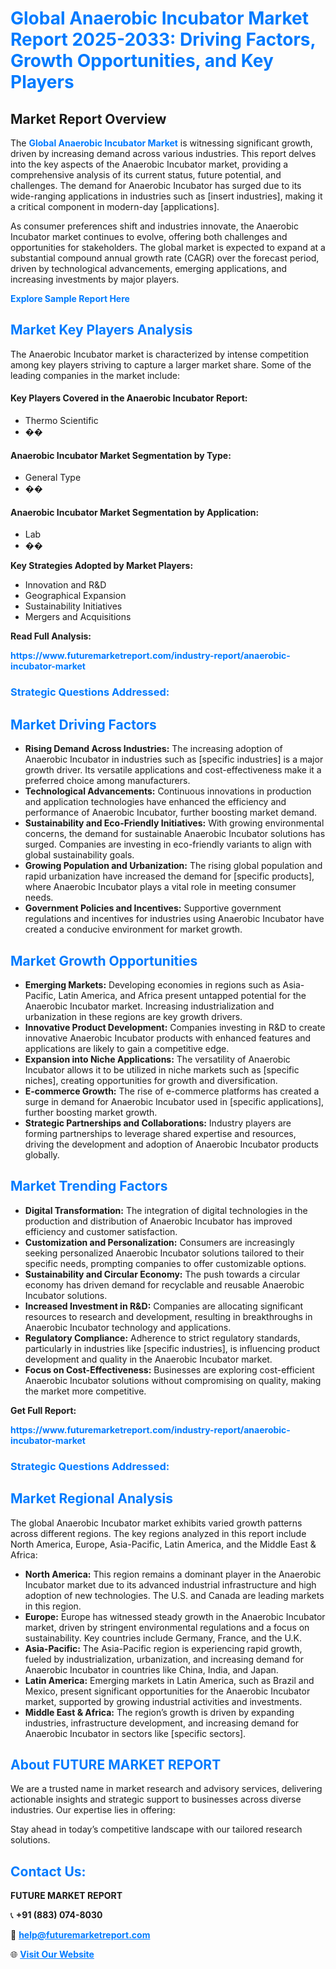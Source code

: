 <h1 style="color: #007BFF;">Global Anaerobic Incubator Market Report 2025-2033: Driving Factors, Growth Opportunities, and Key Players</h1>

<section id="overview">
<h2>Market Report Overview</h2>
<p>The <a href="https://www.futuremarketreport.com/industry-report/anaerobic-incubator-market" style="color: #007BFF; text-decoration: none;"><strong>Global Anaerobic Incubator Market</strong></a> is witnessing significant growth, driven by increasing demand across various industries. This report delves into the key aspects of the Anaerobic Incubator market, providing a comprehensive analysis of its current status, future potential, and challenges. The demand for Anaerobic Incubator has surged due to its wide-ranging applications in industries such as [insert industries], making it a critical component in modern-day [applications].</p>
<p>As consumer preferences shift and industries innovate, the Anaerobic Incubator market continues to evolve, offering both challenges and opportunities for stakeholders. The global market is expected to expand at a substantial compound annual growth rate (CAGR) over the forecast period, driven by technological advancements, emerging applications, and increasing investments by major players.</p>
</section>

<section id="overview">
<p><a href="https://www.futuremarketreport.com/request-sample/reportId=113686" style="color: #007BFF; text-decoration: none;"><strong>Explore Sample Report Here</strong></a></p>
</section>

<section id="key-players">
<h2 style="color: #007BFF;">Market Key Players Analysis</h2>
<p>The Anaerobic Incubator market is characterized by intense competition among key players striving to capture a larger market share. Some of the leading companies in the market include:</p>
<h4>Key Players Covered in the Anaerobic Incubator Report:</h4>
<ul><li>Thermo Scientific</li><li>��</li></ul>
<h4>Anaerobic Incubator Market Segmentation by Type:</h4>
<ul><li>General Type</li><li>��</li></ul>

<h4>Anaerobic Incubator Market Segmentation by Application:</h4>
<ul><li>Lab</li><li>��</li></ul>
<p><strong>Key Strategies Adopted by Market Players:</strong></p>
<ul>
<li>Innovation and R&D</li>
<li>Geographical Expansion</li>
<li>Sustainability Initiatives</li>
<li>Mergers and Acquisitions</li>
</ul>
</section>

<section>
<p><strong>Read Full Analysis: </strong></p><a href="https://www.futuremarketreport.com/industry-report/anaerobic-incubator-market" style="color: #007BFF; text-decoration: none;"><strong>https://www.futuremarketreport.com/industry-report/anaerobic-incubator-market</strong></a>
<h3 style="color: #007BFF;">Strategic Questions Addressed:</h3>
</section>

<section id="driving-factors">
<h2 style="color: #007BFF;">Market Driving Factors</h2>
<ul>
<li><strong>Rising Demand Across Industries:</strong> The increasing adoption of Anaerobic Incubator in industries such as [specific industries] is a major growth driver. Its versatile applications and cost-effectiveness make it a preferred choice among manufacturers.</li>
<li><strong>Technological Advancements:</strong> Continuous innovations in production and application technologies have enhanced the efficiency and performance of Anaerobic Incubator, further boosting market demand.</li>
<li><strong>Sustainability and Eco-Friendly Initiatives:</strong> With growing environmental concerns, the demand for sustainable Anaerobic Incubator solutions has surged. Companies are investing in eco-friendly variants to align with global sustainability goals.</li>
<li><strong>Growing Population and Urbanization:</strong> The rising global population and rapid urbanization have increased the demand for [specific products], where Anaerobic Incubator plays a vital role in meeting consumer needs.</li>
<li><strong>Government Policies and Incentives:</strong> Supportive government regulations and incentives for industries using Anaerobic Incubator have created a conducive environment for market growth.</li>
</ul>
</section>

<section id="growth-opportunities">
<h2 style="color: #007BFF;">Market Growth Opportunities</h2>
<ul>
<li><strong>Emerging Markets:</strong> Developing economies in regions such as Asia-Pacific, Latin America, and Africa present untapped potential for the Anaerobic Incubator market. Increasing industrialization and urbanization in these regions are key growth drivers.</li>
<li><strong>Innovative Product Development:</strong> Companies investing in R&D to create innovative Anaerobic Incubator products with enhanced features and applications are likely to gain a competitive edge.</li>
<li><strong>Expansion into Niche Applications:</strong> The versatility of Anaerobic Incubator allows it to be utilized in niche markets such as [specific niches], creating opportunities for growth and diversification.</li>
<li><strong>E-commerce Growth:</strong> The rise of e-commerce platforms has created a surge in demand for Anaerobic Incubator used in [specific applications], further boosting market growth.</li>
<li><strong>Strategic Partnerships and Collaborations:</strong> Industry players are forming partnerships to leverage shared expertise and resources, driving the development and adoption of Anaerobic Incubator products globally.</li>
</ul>
</section>

<section id="trending-factors">
<h2 style="color: #007BFF;">Market Trending Factors</h2>
<ul>
<li><strong>Digital Transformation:</strong> The integration of digital technologies in the production and distribution of Anaerobic Incubator has improved efficiency and customer satisfaction.</li>
<li><strong>Customization and Personalization:</strong> Consumers are increasingly seeking personalized Anaerobic Incubator solutions tailored to their specific needs, prompting companies to offer customizable options.</li>
<li><strong>Sustainability and Circular Economy:</strong> The push towards a circular economy has driven demand for recyclable and reusable Anaerobic Incubator solutions.</li>
<li><strong>Increased Investment in R&D:</strong> Companies are allocating significant resources to research and development, resulting in breakthroughs in Anaerobic Incubator technology and applications.</li>
<li><strong>Regulatory Compliance:</strong> Adherence to strict regulatory standards, particularly in industries like [specific industries], is influencing product development and quality in the Anaerobic Incubator market.</li>
<li><strong>Focus on Cost-Effectiveness:</strong> Businesses are exploring cost-efficient Anaerobic Incubator solutions without compromising on quality, making the market more competitive.</li>
</ul>
</section>

<section>
<p><strong>Get Full Report: </strong></p><a href="https://www.futuremarketreport.com/industry-report/anaerobic-incubator-market" style="color: #007BFF; text-decoration: none;"><strong>https://www.futuremarketreport.com/industry-report/anaerobic-incubator-market</strong></a>
<h3 style="color: #007BFF;">Strategic Questions Addressed:</h3>
</section>


<section id="regional-analysis">
<h2 style="color: #007BFF;">Market Regional Analysis</h2>
<p>The global Anaerobic Incubator market exhibits varied growth patterns across different regions. The key regions analyzed in this report include North America, Europe, Asia-Pacific, Latin America, and the Middle East & Africa:</p>
<ul>
<li><strong>North America:</strong> This region remains a dominant player in the Anaerobic Incubator market due to its advanced industrial infrastructure and high adoption of new technologies. The U.S. and Canada are leading markets in this region.</li>
<li><strong>Europe:</strong> Europe has witnessed steady growth in the Anaerobic Incubator market, driven by stringent environmental regulations and a focus on sustainability. Key countries include Germany, France, and the U.K.</li>
<li><strong>Asia-Pacific:</strong> The Asia-Pacific region is experiencing rapid growth, fueled by industrialization, urbanization, and increasing demand for Anaerobic Incubator in countries like China, India, and Japan.</li>
<li><strong>Latin America:</strong> Emerging markets in Latin America, such as Brazil and Mexico, present significant opportunities for the Anaerobic Incubator market, supported by growing industrial activities and investments.</li>
<li><strong>Middle East & Africa:</strong> The region’s growth is driven by expanding industries, infrastructure development, and increasing demand for Anaerobic Incubator in sectors like [specific sectors].</li>
</ul>
</section>

<footer>
<h2 style="color: #007BFF;">About FUTURE MARKET REPORT</h2>
<p>We are a trusted name in market research and advisory services, delivering actionable insights and strategic support to businesses across diverse industries. Our expertise lies in offering:</p>

<p>Stay ahead in today’s competitive landscape with our tailored research solutions.</p>

<h2 style="color: #007BFF;">Contact Us:</h2>
<p><strong>FUTURE MARKET REPORT</strong></p>
<p>📞 <strong>+91 (883) 074-8030</strong></p>
<p>📧 <strong><a href="mailto:help@futuremarketreport.com" style="color: #007BFF;">help@futuremarketreport.com</a></strong></p>
<p>🌐 <strong><a href="https://www.futuremarketreport.com/" style="color: #007BFF;">Visit Our Website</a></strong></p>
</footer>